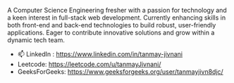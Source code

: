 A Computer Science Engineering fresher with a passion for technology and a keen interest in full-stack web development. Currently enhancing skills in both front-end and back-end technologies to build robust, user-friendly applications. Eager to contribute innovative solutions and grow within a dynamic tech team. 

- 📫 LinkedIn : https://www.linkedin.com/in/tanmay-jivnani
- Leetcode: https://leetcode.com/u/tanmayJivnani/
- GeeksForGeeks: https://www.geeksforgeeks.org/user/tanmayjivn8djc/
<!---
TanmayJivnani/TanmayJivnani is a ✨ special ✨ repository because its `README.md` (this file) appears on your GitHub profile.
You can click the Preview link to take a look at your changes.
--->
